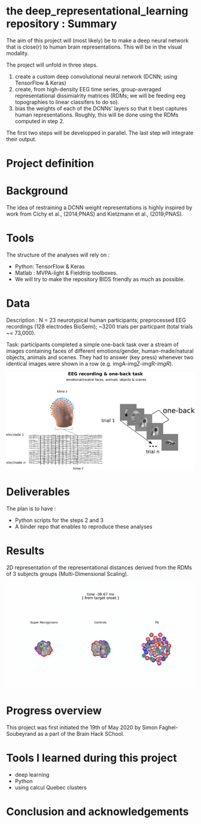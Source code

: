 # the deep_representational_learning repository : Summary

The aim of this project will (most likely) be to make a deep neural network that is close(r) to human brain representations. This will be in the visual modality.

 
The project will unfold in three steps. 

1) create a custom deep convolutional neural network (DCNN; using  TensorFlow & Keras)
2) create, from high-density EEG time series, group-averaged representational dissimialrity matrices (RDMs; we will be feeding eeg topographies to linear classifers to do so).
3) bias the weights of each of the DCNNs' layers so that it best captures human representations. Roughly, this will be done using the RDMs computed in step 2. 

The first two steps will be developped in parallel. The last step will integrate their output.

# Project definition
# Background

The idea of restraining a DCNN  weight representations is highly inspired by work from Cichy et al., (2014;PNAS) and Kietzmann et al., (2019;PNAS).


# Tools

The structure of the analyses  will rely on :

- Python: TensorFlow & Keras
- Matlab : MVPA-light & Fieldtrip toolboxes.
- We will try to make the repository BIDS friendly as much as possible.

# Data

Description : N = 23 neurotypical human participants; preprocessed EEG recordings (128 electrodes BioSemi); 
~3200 trials per particpant (total trials ~= 73,000).

Task: participants completed a simple one-back task over a stream of images containing faces of different emotions/gender, human-made/natural objects, animals and scenes.
They had to answer (key press) whenever two identical images were shown in a row (e.g. imgA-imgZ-imgR-*imgR*).

![alt text](methods_eeg_oneback.png)


# Deliverables

The plan is to have : 


- Python scripts for the steps 2 and 3
- A binder repo that enables to reproduce these analyses


# Results

2D representation of the representational distances derived from the RDMs of 3 subjects groups (Multi-Dimensional Scaling).

![alt text](eeg-rsa-mds.gif)





# Progress overview
 This project was first initiated the 19th of May 2020 by Simon Faghel-Soubeyrand as a part of the Brain Hack SChool.


# Tools I learned during this project
- deep learning
- Python
- using calcul Quebec clusters


# Conclusion and acknowledgements
 
